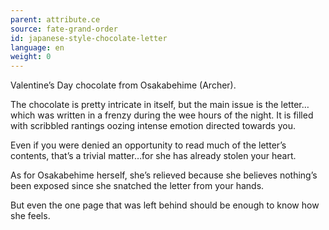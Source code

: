 ```yaml
---
parent: attribute.ce
source: fate-grand-order
id: japanese-style-chocolate-letter
language: en
weight: 0
---
```


Valentine’s Day chocolate from Osakabehime (Archer).

The chocolate is pretty intricate in itself, but the main issue is the letter…which was written in a frenzy during the wee hours of the night. It is filled with scribbled rantings oozing intense emotion directed towards you.

Even if you were denied an opportunity to read much of the letter’s contents, that’s a trivial matter…for she has already stolen your heart.

As for Osakabehime herself, she’s relieved because she believes nothing’s been exposed since she snatched the letter from your hands.

But even the one page that was left behind should be enough to know how she feels.
